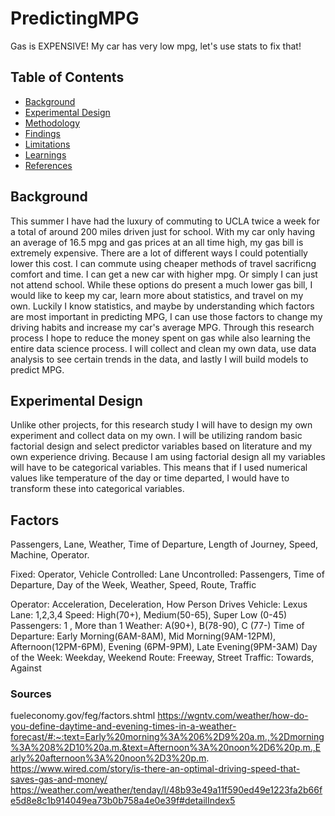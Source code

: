 # PredictingMPG
Gas is EXPENSIVE! My car has very low mpg, let's use stats to fix that! 

## Table of Contents
* [Background](#background)
* [Experimental Design](#experimental-design)
* [Methodology](#methodology)
* [Findings](#findings)
* [Limitations](#limitations)
* [Learnings](#learnings) 
* [References](#references)

## Background
This summer I have had the luxury of commuting to UCLA twice a week for a total of around 200 miles driven just for school. With my car only having an average of 16.5 mpg and gas prices at an all time high, my gas bill is extremely expensive. There are a lot of different ways I could potentially lower this cost. I can commute using cheaper methods of travel sacrificng comfort and time. I can get a new car with higher mpg. Or simply I can just not attend school. While these options do present a much lower gas bill, I would like to keep my car, learn more about statistics, and travel on my own. Luckily I know statistics, and maybe by understanding which factors are most important in predicting MPG, I can use those factors to change my driving habits and increase my car's average MPG. Through this research process I hope to reduce the money spent on gas while also learning the entire data science process. I will collect and clean my own data, use data analysis to see certain trends in the data, and lastly I will build models to predict MPG. 

## Experimental Design
Unlike other projects, for this research study I will have to design my own experiment and collect data on my own. I will be utilizing random basic factorial design and select predictor variables based on literature and my own experience driving. Because I am using factorial design all my variables will have to be categorical variables. This means that if I used numerical values like temperature of the day or time departed, I would have to transform these into categorical variables. 

## Factors 
Passengers, Lane, Weather, Time of Departure, Length of Journey, Speed, Machine, Operator. 

Fixed: Operator, Vehicle
Controlled: Lane
Uncontrolled: Passengers, Time of Departure, Day of the Week, Weather, Speed, Route, Traffic

Operator: Acceleration, Deceleration, How Person Drives
Vehicle: Lexus 
Lane: 1,2,3,4 
Speed: High(70+),  Medium(50-65), Super Low (0-45)
Passengers: 1 , More than 1 
Weather: A(90+), B(78-90), C (77-)
Time of Departure: Early Morning(6AM-8AM), Mid Morning(9AM-12PM), Afternoon(12PM-6PM), Evening (6PM-9PM), Late Evening(9PM-3AM)
Day of the Week: Weekday, Weekend
Route: Freeway, Street
Traffic: Towards, Against

### Sources
fueleconomy.gov/feg/factors.shtml
https://wgntv.com/weather/how-do-you-define-daytime-and-evening-times-in-a-weather-forecast/#:~:text=Early%20morning%3A%206%2D9%20a.m.,%2Dmorning%3A%208%2D10%20a.m.&text=Afternoon%3A%20noon%2D6%20p.m.,Early%20afternoon%3A%20noon%2D3%20p.m.
https://www.wired.com/story/is-there-an-optimal-driving-speed-that-saves-gas-and-money/
https://weather.com/weather/tenday/l/48b93e49a11f590ed49e1223fa2b66fe5d8e8c1b914049ea73b0b758a4e0e39f#detailIndex5

